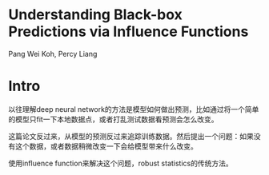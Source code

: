 # Understanding Black-box Predictions via Influence Functions

Pang Wei Koh, Percy Liang

# Intro

以往理解deep neural network的方法是模型如何做出预测，比如通过将一个简单的模型只fit一下本地数据点，或者打乱测试数据看预测会怎么改变。

这篇论文反过来，从模型的预测反过来追踪训练数据。然后提出一个问题：如果没有这个数据，或者数据稍微改变一下会给模型带来什么改变。

使用influence function来解决这个问题，robust statistics的传统方法。